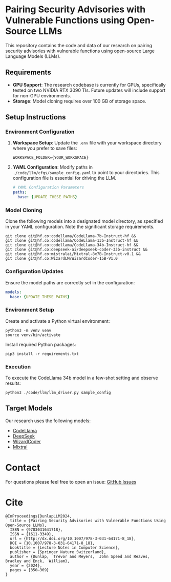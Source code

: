 # Pairing Security Advisories with Vulnerable Functions using Open-Source LLMs

This repository contains the code and data of our research on pairing security advisories with vulnerable functions using open-source Large Language Models (LLMs). 

## Requirements

- **GPU Support**: The research codebase is currently for GPUs, specifically tested on two NVIDIA RTX 3090 TIs. Future updates will include support for non-GPU environments.
- **Storage**: Model cloning requires over 100 GB of storage space.

## Setup Instructions

### Environment Configuration

1. **Workspace Setup**: Update the `.env` file with your workspace directory where you prefer to save files:

    ```plaintext
    WORKSPACE_FOLDER={YOUR_WORKSPACE}
    ```

2. **YAML Configuration**: Modify paths in `./code/llm/cfgs/sample_config.yaml` to point to your directories. This configuration file is essential for driving the LLM.

    ```yaml
    # YAML Configuration Parameters
    paths:
      base: {UPDATE THESE PATHS}
    ```

### Model Cloning

Clone the following models into a designated model directory, as specified in your YAML configuration. Note the significant storage requirements.

```shell
git clone git@hf.co:codellama/CodeLlama-7b-Instruct-hf &&
git clone git@hf.co:codellama/CodeLlama-13b-Instruct-hf &&
git clone git@hf.co:codellama/CodeLlama-34b-Instruct-hf &&
git clone git@hf.co:deepseek-ai/deepseek-coder-33b-instruct &&
git clone git@hf.co:mistralai/Mixtral-8x7B-Instruct-v0.1 &&
git clone git@hf.co:WizardLM/WizardCoder-15B-V1.0
```

### Configuration Updates

Ensure the model paths are correctly set in the configuration:

```yaml
models:
  base: {UPDATE THESE PATHS}
```

### Environment Setup

Create and activate a Python virtual environment:

```shell
python3 -m venv venv
source venv/bin/activate
```

Install required Python packages:

```shell
pip3 install -r requirements.txt
```

### Execution

To execute the CodeLlama 34b model in a few-shot setting and observe results:

```shell
python3 ./code/llm/llm_driver.py sample_config
```

## Target Models

Our research uses the following models:

- [CodeLlama](https://huggingface.co/codellama)
- [DeepSeek](https://huggingface.co/deepseek-ai)
- [WizardCoder](https://huggingface.co/WizardLM)
- [Mixtral](https://huggingface.co/mistralai)

# Contact
For questions please feel free to open an issue: [GitHub Issues](https://github.com/s3c2/llm-vulnerable-functions/issues)

# Cite

```
@InProceedings{DunlapLLM2024,
  title = {Pairing Security Advisories with Vulnerable Functions Using Open-Source LLMs},
  ISBN = {9783031641718},
  ISSN = {1611-3349},
  url = {http://dx.doi.org/10.1007/978-3-031-64171-8_18},
  DOI = {10.1007/978-3-031-64171-8_18},
  booktitle = {Lecture Notes in Computer Science},
  publisher = {Springer Nature Switzerland},
  author = {Dunlap,  Trevor and Meyers,  John Speed and Reaves,  Bradley and Enck,  William},
  year = {2024},
  pages = {350–369}
}
```
